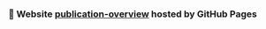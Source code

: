 ### 🔗 Website [publication-overview](https://sven-seyfert.github.io/publication-overview/) hosted by GitHub Pages
